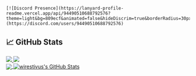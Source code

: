 ```
  
[![Discord Presence](https://lanyard-profile-readme.vercel.app/api/94490510688792576?theme=light&bg=809ecf&animated=false&hideDiscrim=true&borderRadius=30px&idleMessage=Probably%20doing%20something%20else...)](https://discord.com/users/94490510688792576)
```

## &#x1f4c8; GitHub Stats

<a href="https://github.com/xiaotox-devfr?tab=followers">
  <img src="https://img.shields.io/github/followers/e0wr">
</a>

<a href="https://github.com/loTus04">
   <img src="https://komarev.com/ghpvc/?username=e0wr">
</a>
</br>

<a href="https://github.com/llyxa05">
  <img align="center" src="https://github-readme-stats.vercel.app/api/top-langs/?username=e0wr&title_color=fff&text_color=fff&icon_color=ffff00&bg_color=1a1c1f" />
</a>

<a href="https://github.com/loTus04">
  <img align="center" src="https://github-readme-stats.vercel.app/api?username=e0wr&show_icons=true&line_height=27&count_private=true&title_color=fff&text_color=fff&icon_color=ffff00&bg_color=1a1c1f" alt="wirestivus's GitHub Stats" />
</a>
</br>
</br>
